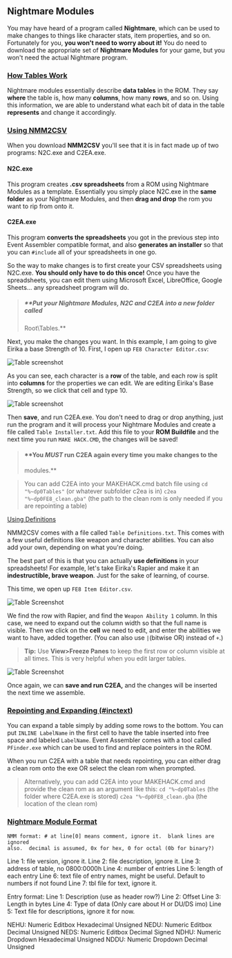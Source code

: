 
## Nightmare Modules

You may have heard of a program called **Nightmare**, which can be used to make
changes to things like character stats, item properties, and so on. Fortunately
for you, **you won't need to worry about it!** You do need to download the
  appropriate set of **Nightmare Modules** for your game, but you won't need
  the actual Nightmare program.

### [How Tables Work](#tables)

Nightmare modules essentially describe **data tables** in the ROM. They say
**where** the table is, how many **columns**, how many **rows**, and so on.
Using this information, we are able to understand what each bit of data in the
table **represents** and change it accordingly.

### [Using NMM2CSV](#nmm2csv)

When you download **NMM2CSV** you'll see that it is in fact made up of two
programs: N2C.exe and C2EA.exe.

#### N2C.exe

This program creates **.csv spreadsheets** from a ROM using Nightmare Modules
as a template. Essentially you simply place N2C.exe in the **same folder** as
your Nightmare Modules, and then **drag and drop** the rom you want to rip from
onto it.

#### C2EA.exe

This program **converts the spreadsheets** you got in the previous step into
Event Assembler compatible format, and also **generates an installer** so that
you can `#include` all of your spreadsheets in one go.

So the way to make changes is to first create your CSV spreadsheets using
N2C.exe. **You should only have to do this once!** Once you have the
spreadsheets, you can edit them using Microsoft Excel, LibreOffice, Google
Sheets... any spreadsheet program will do.

> ##### **Put your Nightmare Modules, N2C and C2EA into a new folder called
> Root\Tables.**

Next, you make the changes you want. In this example, I am going to give Eirika
a base Strength of 10. First, I open up `FE8 Character Editor.csv`:

![Table screenshot](http://puu.sh/rIHg9/3e88b7e1f3.png)

As you can see, each character is a **row** of the table, and each row is split
into **columns** for the properties we can edit. We are editing Eirika's Base
Strength, so we click that cell and type 10.

![Table screenshot](http://puu.sh/rIHmG/35ac32eaf0.png)

Then **save**, and run C2EA.exe. You don't need to drag or drop anything, just
run the program and it will process your Nightmare Modules and create a file
called `Table Installer.txt`. Add this file to your **ROM Buildfile** and the
next time you run `MAKE HACK.CMD`, the changes will be saved!

> #### **You *MUST* run C2EA again every time you make changes to the
> modules.**

> You can add C2EA into your MAKEHACK.cmd batch file using 
`cd "%~dp0Tables"` (or whatever subfolder c2ea is in) `c2ea
"%~dp0FE8_clean.gba"` (the path to the clean rom is only needed if you are
repointing a table)

[Using Definitions](#defn)

NMM2CSV comes with a file called `Table Definitions.txt`. This comes with a few
useful definitions like weapon and character abilities. You can also add your
own, depending on what you're doing.

The best part of this is that you can actually **use definitions** in your
spreadsheets! For example, let's take Eirika's Rapier and make it an
**indestructible, brave weapon**. Just for the sake of learning, of course.

This time, we open up `FE8 Item Editor.csv`.

![Table Screenshot](http://puu.sh/rIHGt/0e233961a2.png)

We find the row with Rapier, and find the `Weapon Ability 1` column. In this
case, we need to expand out the column width so that the full name is visible.
Then we click on the **cell** we need to edit, and enter the abilities we want
to have, added together. (You can also use `|`(bitwise OR) instead of `+`.)

> **Tip:** Use **View\>Freeze Panes** to keep the first row or column visible at
> all times. This is very helpful when you edit larger tables.

![Table Screenshot](http://puu.sh/rIHSm/4bb86393dd.png)

Once again, we can **save and run C2EA,** and the changes will be inserted the
next time we assemble.

### [Repointing and Expanding (\#inctext)](#incl)

You can expand a table simply by adding some rows to the bottom. You can put
`INLINE LabelName` in the first cell to have the table inserted into free space
and labeled `LabelName`. Event Assembler comes with a tool called `PFinder.exe`
which can be used to find and replace pointers in the ROM.

When you run C2EA with a table that needs repointing, you can either drag a
clean rom onto the exe OR select the clean rom when prompted.

>Alternatively, you can add C2EA into your MAKEHACK.cmd and provide the clean
>rom as an argument like this: `cd "%~dp0Tables` (the folder where C2EA.exe is
>stored) `c2ea "%~dp0FE8_clean.gba` (the location of the clean rom)

### [Nightmare Module Format](#fmt)

    NMM format: # at line[0] means comment, ignore it.  blank lines are ignored
    also.  decimal is assumed, 0x for hex, 0 for octal (0b for binary?)

  Line 1: file version, ignore it.  Line 2: file description, ignore it.  Line
  3: address of table, no 0800:0000h Line 4: number of entries Line 5: length
  of each entry Line 6: text file of entry names, might be useful. Default to
  numbers if not found Line 7: tbl file for text, ignore it.

  Entry format: Line 1: Description (use as header row?) Line 2: Offset Line 3:
  Length in bytes Line 4: Type of data (Only care about H or DU/DS imo) Line 5:
  Text file for descriptions, ignore it for now.

  NEHU: Numeric Editbox Hexadecimal Unsigned NEDU: Numeric Editbox Decimal
  Unsigned NEDS: Numeric Editbox Decimal Signed NDHU: Numeric Dropdown
  Hexadecimal Unsigned NDDU: Numeric Dropdown Decimal Unsigned

